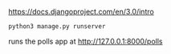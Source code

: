 https://docs.djangoproject.com/en/3.0/intro


`python3 manage.py runserver`

runs the polls app at http://127.0.0.1:8000/polls